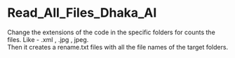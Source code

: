 # Read_All_Files_Dhaka_AI
Change the extensions of the code in the specific folders for counts the files. Like - .xml , .jpg , jpeg.
<br> Then it creates a rename.txt files with all the file names of the target folders. 
